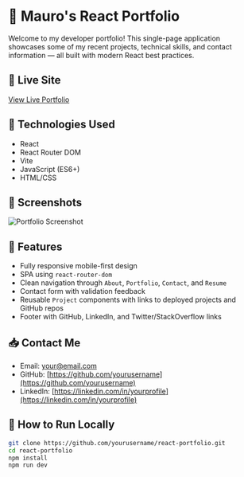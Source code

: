 # 🚀 Mauro's React Portfolio

Welcome to my developer portfolio! This single-page application showcases some of my recent projects, technical skills, and contact information — all built with modern React best practices.

## 🔗 Live Site
[View Live Portfolio](https://illustrious-heliotrope-de3228.netlify.app/)

## 🧰 Technologies Used
- React
- React Router DOM
- Vite
- JavaScript (ES6+)
- HTML/CSS

## 📸 Screenshots
![Portfolio Screenshot](https://github.com/Mauros550/Port2/blob/main/IMG_0821.jpg)  

## 📁 Features
- Fully responsive mobile-first design
- SPA using `react-router-dom`
- Clean navigation through `About`, `Portfolio`, `Contact`, and `Resume`
- Contact form with validation feedback
- Reusable `Project` components with links to deployed projects and GitHub repos
- Footer with GitHub, LinkedIn, and Twitter/StackOverflow links

## 📥 Contact Me
- Email: your@email.com
- GitHub: [https://github.com/yourusername](https://github.com/yourusername)
- LinkedIn: [https://linkedin.com/in/yourprofile](https://linkedin.com/in/yourprofile)

## 📝 How to Run Locally
```bash
git clone https://github.com/yourusername/react-portfolio.git
cd react-portfolio
npm install
npm run dev
